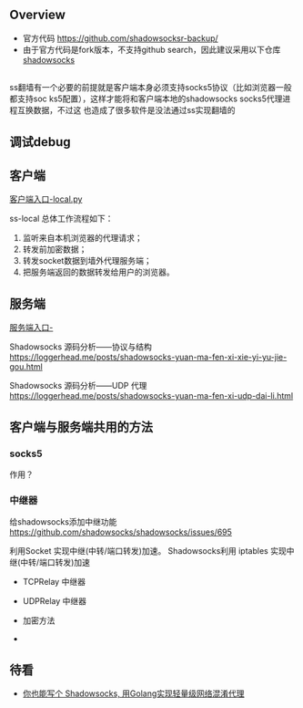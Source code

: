 

## Overview

- 官方代码 https://github.com/shadowsocksr-backup/
- 由于官方代码是fork版本，不支持github search，因此建议采用以下仓库[shadowsocks](https://github.com/BitMindLab/shadowsocks)


##

ss翻墙有一个必要的前提就是客户端本身必须支持socks5协议（比如浏览器一般都支持soc
ks5配置），这样才能将和客户端本地的shadowsocks socks5代理进程互换数据，不过这
也造成了很多软件是没法通过ss实现翻墙的

## 调试debug


## 客户端



[客户端入口-local.py](https://github.com/BitMindLab/shadowsocksr/blob/master/shadowsocks/local.py)

ss-local 总体工作流程如下：
1. 监听来自本机浏览器的代理请求；
2. 转发前加密数据；
3. 转发socket数据到墙外代理服务端；
4. 把服务端返回的数据转发给用户的浏览器。



## 服务端

[服务端入口-](https://github.com/BitMindLab/shadowsocksr/blob/master/shadowsocks/server.py)



Shadowsocks 源码分析——协议与结构 https://loggerhead.me/posts/shadowsocks-yuan-ma-fen-xi-xie-yi-yu-jie-gou.html

Shadowsocks 源码分析——UDP 代理 https://loggerhead.me/posts/shadowsocks-yuan-ma-fen-xi-udp-dai-li.html
## 客户端与服务端共用的方法


### socks5

作用？

### 中继器
给shadowsocks添加中继功能 https://github.com/shadowsocks/shadowsocks/issues/695

 利用Socket 实现中继(中转/端口转发)加速。
 Shadowsocks利用 iptables 实现中继(中转/端口转发)加速

- TCPRelay 中继器
- UDPRelay 中继器






- 加密方法


-

## 待看

- [你也能写个 Shadowsocks, 用Golang实现轻量级网络混淆代理](https://github.com/gwuhaolin/blog/issues/12)
